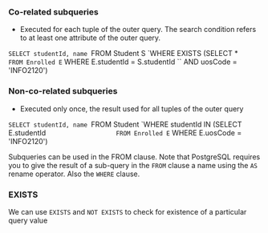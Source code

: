 ### Co-related subqueries
- Executed for each tuple of the outer query. The search condition refers to at least one attribute of the outer query.

`SELECT studentId, name
  `FROM Student S
 `WHERE EXISTS (SELECT *
   ``              FROM Enrolled E
    ``            WHERE E.studentId = S.studentId
      ``                AND uosCode = 'INFO2120')

### Non-co-related subqueries
- Executed only once, the result used for all tuples of the outer query

`SELECT studentId, name
  `FROM Student
 `WHERE studentId IN (SELECT E.studentId
   ``                    FROM Enrolled E
    ``                  WHERE E.uosCode = 'INFO2120')

Subqueries can be used in the FROM clause. Note that PostgreSQL requires you to give the result of a sub-query in the `FROM` clause a name using the `AS` rename operator. Also the `WHERE` clause.

### EXISTS
We can use `EXISTS` and `NOT EXISTS` to check for existence of a particular query value